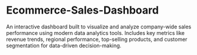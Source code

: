 # Ecommerce-Sales-Dashboard
An interactive dashboard built to visualize and analyze company-wide sales performance using modern data analytics tools. Includes key metrics like revenue trends, regional performance, top-selling products, and customer segmentation for data-driven decision-making.
